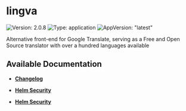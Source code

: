 # lingva

![Version: 2.0.8](https://img.shields.io/badge/Version-2.0.8-informational?style=flat-square) ![Type: application](https://img.shields.io/badge/Type-application-informational?style=flat-square) ![AppVersion: "latest"](https://img.shields.io/badge/AppVersion-"latest"-informational?style=flat-square)

Alternative front-end for Google Translate, serving as a Free and Open Source translator with over a hundred languages available

## Available Documentation

- [**Changelog**](CHANGELOG)

- [**Helm Security**](container-security)

- [**Helm Security**](helm-security)

